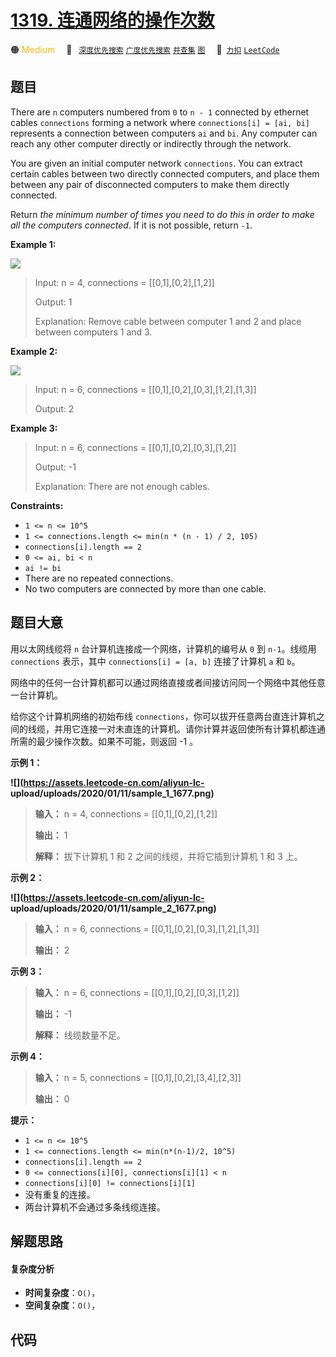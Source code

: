 # [1319. 连通网络的操作次数](https://2xiao.github.io/leetcode-js/problem/1319.html)

🟠 <font color=#ffb800>Medium</font>&emsp; 🔖&ensp; [`深度优先搜索`](/tag/depth-first-search.md) [`广度优先搜索`](/tag/breadth-first-search.md) [`并查集`](/tag/union-find.md) [`图`](/tag/graph.md)&emsp; 🔗&ensp;[`力扣`](https://leetcode.cn/problems/number-of-operations-to-make-network-connected) [`LeetCode`](https://leetcode.com/problems/number-of-operations-to-make-network-connected)

## 题目

There are `n` computers numbered from `0` to `n - 1` connected by ethernet
cables `connections` forming a network where `connections[i] = [ai, bi]`
represents a connection between computers `ai` and `bi`. Any computer can
reach any other computer directly or indirectly through the network.

You are given an initial computer network `connections`. You can extract
certain cables between two directly connected computers, and place them
between any pair of disconnected computers to make them directly connected.

Return _the minimum number of times you need to do this in order to make all
the computers connected_. If it is not possible, return `-1`.



**Example 1:**

![](https://assets.leetcode.com/uploads/2020/01/02/sample_1_1677.png)

> Input: n = 4, connections = [[0,1],[0,2],[1,2]]
> 
> Output: 1
> 
> Explanation: Remove cable between computer 1 and 2 and place between computers 1 and 3.

**Example 2:**

![](https://assets.leetcode.com/uploads/2020/01/02/sample_2_1677.png)

> Input: n = 6, connections = [[0,1],[0,2],[0,3],[1,2],[1,3]]
> 
> Output: 2

**Example 3:**

> Input: n = 6, connections = [[0,1],[0,2],[0,3],[1,2]]
> 
> Output: -1
> 
> Explanation: There are not enough cables.

**Constraints:**

  * `1 <= n <= 10^5`
  * `1 <= connections.length <= min(n * (n - 1) / 2, 105)`
  * `connections[i].length == 2`
  * `0 <= ai, bi < n`
  * `ai != bi`
  * There are no repeated connections.
  * No two computers are connected by more than one cable.


## 题目大意

用以太网线缆将 `n` 台计算机连接成一个网络，计算机的编号从 `0` 到 `n-1`。线缆用 `connections` 表示，其中
`connections[i] = [a, b]` 连接了计算机 `a` 和 `b`。

网络中的任何一台计算机都可以通过网络直接或者间接访问同一个网络中其他任意一台计算机。

给你这个计算机网络的初始布线
`connections`，你可以拔开任意两台直连计算机之间的线缆，并用它连接一对未直连的计算机。请你计算并返回使所有计算机都连通所需的最少操作次数。如果不可能，则返回
-1 。



**示例 1：**

**![](https://assets.leetcode-cn.com/aliyun-lc-
upload/uploads/2020/01/11/sample_1_1677.png)**

> 
> 
> 
> 
> 
> **输入：** n = 4, connections = [[0,1],[0,2],[1,2]]
> 
> **输出：** 1
> 
> **解释：** 拔下计算机 1 和 2 之间的线缆，并将它插到计算机 1 和 3 上。
> 
> 

**示例 2：**

**![](https://assets.leetcode-cn.com/aliyun-lc-
upload/uploads/2020/01/11/sample_2_1677.png)**

> 
> 
> 
> 
> 
> **输入：** n = 6, connections = [[0,1],[0,2],[0,3],[1,2],[1,3]]
> 
> **输出：** 2
> 
> 

**示例 3：**

> 
> 
> 
> 
> 
> **输入：** n = 6, connections = [[0,1],[0,2],[0,3],[1,2]]
> 
> **输出：** -1
> 
> **解释：** 线缆数量不足。
> 
> 

**示例 4：**

> 
> 
> 
> 
> 
> **输入：** n = 5, connections = [[0,1],[0,2],[3,4],[2,3]]
> 
> **输出：** 0
> 
> 



**提示：**

  * `1 <= n <= 10^5`
  * `1 <= connections.length <= min(n*(n-1)/2, 10^5)`
  * `connections[i].length == 2`
  * `0 <= connections[i][0], connections[i][1] < n`
  * `connections[i][0] != connections[i][1]`
  * 没有重复的连接。
  * 两台计算机不会通过多条线缆连接。


## 解题思路

#### 复杂度分析

- **时间复杂度**：`O()`，
- **空间复杂度**：`O()`，

## 代码

```javascript

```